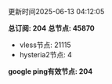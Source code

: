 更新时间2025-06-13 04:12:05

**总订阅: 204**
**总节点: 45870**
- vless节点: 21115
- hysteria2节点: 4

**google ping有效节点: 204**
